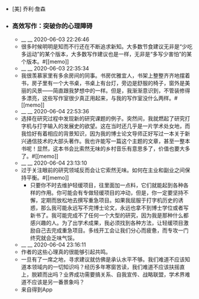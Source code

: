 - [美] 乔利·詹森
- ### 高效写作：突破你的心理障碍
    - __ __ 2020-06-03 22:26:46
    - 很多时候明明是知而不行还在不断追求新知。大多数节食建议无非是“少吃多运动”的某个版本，大多数写作建议也是一样，无非是“多写少害怕”的某个版本。#[[memo]]
    - __ __ 2020-06-03 22:35:34
    - 我很羡慕家里有多余房间的同事。书房优雅宜人，书架上整整齐齐地摆着书，房子里有一个大书桌，书桌上有台灯，旁边是舒服的椅子，窗外是美丽的风景——简直跟我梦想中的一样。但是，我渐渐意识到，不管装修得多漂亮，这些写作室很少真正用起来，与我的写作室没什么两样。#[[memo]] 
    - __ __ 2020-06-04 22:53:36
    - 选择在研究过程中发现新的研究课题的例子。突然间，我就燃起了研究打字机与打字输入的发展史的欲望。这在当时还几乎是一片学术处女地，而我恰好有着相应的背景知识，因为我的博士论文导师正好写过一本关于新兴通信技术的大部头著作。我也许能写一篇这个主题的文章，甚至一整本书呢！显然，这本书会比索然无味的乡村音乐有意思多了，价值也要大多了。#[[memo]] 
    - __ __ 2020-06-04 23:13:10
    - 过于关注眼前的研究领域反而会让它索然无味。如何在主业和副业之间保持平衡。#[[memo]]
        - 只要你不时去维护轻缓项目，往里面加一点料，它们就能起到各种各样的作用。你可能会有专做轻缓项目的冲动，但是，你一定要坚持不懈，定期而放松地去撰写重急项目。如果我屈服于打字机历史的诱惑，那么我可能永远写不完博士论文，永远也拿不到博士学位或者写新书了。我可能完成不了任何一个大型的研究，因为我是那种什么都感兴趣的人。为了出学术成果，我必须找到各种方法，让轻缓项目激励自己去完成重急项目。多线开工会让我们分心而疲惫，而专攻一门终究就会乏味气馁。
    - __ __ 2020-06-04 23:16:11
    - 作者的这些心理真的很能够引起共鸣。
    - 一旦有了一席之地，寻求建议就仿佛是承认水平不够。我们难道不应该知道本领域内的一切知识吗？经历多年寒窗苦读，我们难道不应该扶摇直上，脱颖而出吗？业界成功需要搞关系、自我宣传、战略联盟，学术界难道不应该是另一番景象吗？
    - 来自得到App
